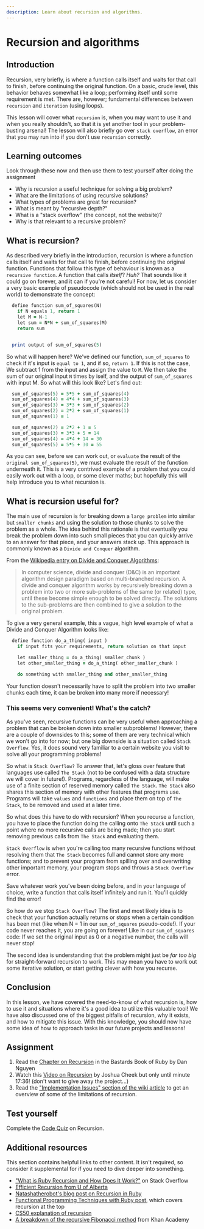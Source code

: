 ```yaml
---
description: Learn about recursion and algorithms.
---
```


# Recursion and algorithms

## Introduction

Recursion, very briefly, is where a function calls itself and waits for that call to finish, before continuing the original function. On a basic, crude level, this behavior behaves somewhat like a loop; performing itself until some requirement is met. There are, however; fundamental differences between `recursion` and `iteration` \(using loops\).

This lesson will cover what `recursion` is, when you may want to use it and when you really shouldn't, so that it is yet another tool in your problem-busting arsenal! The lesson will also briefly go over `stack overflow`, an error that you may run into if you don't use `recursion` correctly.

## Learning outcomes

Look through these now and then use them to test yourself after doing the assignment

* Why is recursion a useful technique for solving a big problem?
* What are the limitations of using recursive solutions?
* What types of problems are great for recursion?
* What is meant by "recursive depth?"
* What is a "stack overflow" \(the concept, not the website\)?
* Why is that relevant to a recursive problem?

## What is recursion?

As described very briefly in the introduction, recursion is where a function calls itself and waits for that call to finish, before continuing the original function. Functions that follow this type of behaviour is known as a `recursive function`. A function that calls _itself_? _Huh?_ That sounds like it could go on forever, and it can if you're not careful! For now, let us consider a very basic example of pseudocode \(which should not be used in the real world\) to demonstrate the concept:

```ruby
  define function sum_of_squares(N)
    if N equals 1, return 1
    let M = N-1
    let sum = N*N + sum_of_squares(M)
    return sum


  print output of sum_of_squares(5)
```

So what will happen here? We've defined our function, `sum_of_squares` to check if it's input is `equal to 1`, and if so, `return 1`. If this is not the case, We subtract 1 from the input and assign the value to `M`. We then take the sum of our original input `N` times by iself, and the output of `sum_of_squares` with input M. So what will this look like? Let's find out:

```ruby
  sum_of_squares(5) = 5*5 + sum_of_squares(4)
  sum_of_squares(4) = 4*4 + sum_of_squares(3)
  sum_of_squares(3) = 3*3 + sum_of_squares(2)
  sum_of_squares(2) = 2*2 + sum_of_squares(1)
  sum_of_squares(1) = 1

  sum_of_squares(2) = 2*2 + 1 = 5
  sum_of_squares(3) = 3*3 + 5 = 14
  sum_of_squares(4) = 4*4 + 14 = 30
  sum_of_squares(5) = 5*5 + 30 = 55
```

As you can see, before we can work out, or `evaluate` the result of the `original sum_of_squares(5)`, we must evaluate the result of the function underneath it. This is a very contrived example of a problem that you could easily work out with a loop, or some clever maths; but hopefully this will help introduce you to what recursion is.

## What is recursion useful for?

The main use of recursion is for breaking down a `large problem` into similar but `smaller chunks` and using the solution to those chunks to solve the problem as a whole. The idea behind this rationale is that eventually you break the problem down into such small pieces that you can quickly arrive to an answer for that piece, and your answers stack up. This approach is commonly known as a `Divide and Conquer` algorithm.

From the [Wikipedia entry on Divide and Conquer Algorithms](http://en.wikipedia.org/wiki/Divide_and_conquer_algorithm):

> In computer science, divide and conquer \(D&C\) is an important algorithm design paradigm based on multi-branched recursion. A divide and conquer algorithm works by recursively breaking down a problem into two or more sub-problems of the same \(or related\) type, until these become simple enough to be solved directly. The solutions to the sub-problems are then combined to give a solution to the original problem.

To give a very general example, this a vague, high level example of what a Divide and Conquer Algorithm looks like:

```ruby
  define function do_a_thing( input )
    if input fits your requirements, return solution on that input

    let smaller_thing = do_a_thing( smaller_chunk )
    let other_smaller_thing = do_a_thing( other_smaller_chunk )

    do something with smaller_thing and other_smaller_thing
```

Your function doesn't necessarily have to split the problem into two smaller chunks each time, it can be broken into many more if necessary!

### This seems very convenient! What's the catch?

As you've seen, recursive functions can be very useful when approaching a problem that can be broken down into smaller subproblems! However, there are a couple of downsides to this; some of them are very technical which we won't go into for now; but one big downside is a situation called `Stack Overflow`. Yes, it does sound very familiar to a certain website you visit to solve all your programming problems!

So what is `Stack Overflow?` To answer that, let's gloss over feature that languages use called `The Stack` \(not to be confused with a data structure we will cover in future!\). Programs, regardless of the language, will make use of a finite section of reserved memory called `The Stack`. `The Stack` also shares this section of memory with other features that programs use. Programs will take `values` and `functions` and place them on top of `The Stack`, to be removed and used at a later time.

So what does this have to do with recursion? When you recurse a function, you have to place the function doing the calling onto `The Stack` until such a point where no more recursive calls are being made; then you start removing previous calls from `The Stack` and evaluating them.

`Stack Overflow` is when you're calling too many recursive functions without resolving them that `The Stack` becomes full and cannot store any more functions; and to prevent your program from spilling over and overwriting other important memory, your program stops and throws a `Stack Overflow` error.

Save whatever work you've been doing before, and in your language of choice, write a function that calls itself infinitely and run it. You'll quickly find the error!

So how do we stop `Stack Overflow?` The first and most likely idea is to check that your function actually returns or stops when a certain condition has been met \(like when N = 1 in our `sum_of_squares` pseudo-code!\). If your code never reaches it, you are going on forever! Like in our `sum_of_squares` code: If we set the original input as 0 or a negative number, the calls will never stop!

The second idea is understanding that the problem might just be _far too big_ for straight-forward recursion to work. This may mean you have to work out some iterative solution, or start getting clever with how you recurse.

## Conclusion

In this lesson, we have covered the need-to-know of what recursion is, how to use it and situations where it's a good idea to utilize this valuable tool! We have also discussed one of the biggest pitfalls of recursion, why it exists, and how to mitigate this issue. With this knowledge, you should now have some idea of how to approach tasks in our future projects and lessons!

## Assignment

1. Read the [Chapter on Recursion](http://ruby.bastardsbook.com/chapters/recursion/) in the Bastards Book of Ruby by Dan Nguyen
2. Watch this [Video on Recursion](http://vimeo.com/24716767) by Joshua Cheek but only until minute 17:36!  \(don't want to give away the project...\)
3. Read the ["Implementation Issues" section of the wiki article](http://en.wikipedia.org/wiki/Divide_and_conquer_algorithm#Implementation_issues) to get an overview of some of the limitations of recursion.

## Test yourself

Complete the [Code Quiz](http://www.codequizzes.com/computer-science/beginner/recursion) on Recursion.

## Additional resources

This section contains helpful links to other content. It isn't required, so consider it supplemental for if you need to dive deeper into something.

* ["What is Ruby Recursion and How Does It Work?"](http://stackoverflow.com/questions/6418017/what-is-ruby-recursion-and-how-does-it-work) on Stack Overflow
* [Efficient Recursion from U of Alberta](http://webdocs.cs.ualberta.ca/~holte/T26/efficient-rec.html)
* [Natashatherobot's blog post on Recursion in Ruby](http://natashatherobot.com/recursion-factorials-fibonacci-ruby/)
* [Functional Programming Techniques with Ruby post](http://www.sitepoint.com/functional-programming-techniques-with-ruby-part-iii/), which covers recursion at the top
* [CS50 explanation of recursion](https://www.youtube.com/watch?v=mz6tAJMVmfM)
* [A breakdown of the recursive Fibonacci method](https://youtu.be/zg-ddPbzcKM) from Khan Academy

